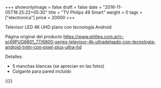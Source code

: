 +++
showonlyimage = false
draft = false
date = "2016-11-05T18:25:22+05:30"
title = "TV Philips 49 Smart"
weight = 0
tags = ["electronica"]
price = 20000
+++

Televisor LED 4K UHD plano con tecnología Android.

<!--more-->

Página original del producto https://www.philips.com.ar/c-p/49PUG6801_77/6800-series-televisor-4k-ultradelgado-con-tecnologia-android-tvtm-con-pixel-plus-ultra-hd

Detalles:

- 5 manchas blancas (se aprecian en las fotos)
- Colgante para pared incluido

{{<photos>}}
